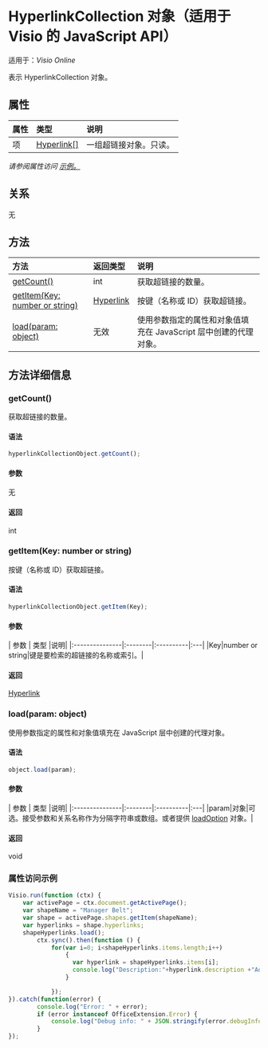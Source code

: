 # <a name="hyperlinkcollection-object-javascript-api-for-visio"></a>HyperlinkCollection 对象（适用于 Visio 的 JavaScript API）

适用于：_Visio Online_

表示 HyperlinkCollection 对象。

## <a name="properties"></a>属性

| 属性       | 类型    |说明|
|:---------------|:--------|:----------|
|项|[Hyperlink[]](hyperlink.md)|一组超链接对象。只读。|

_请参阅属性访问 [示例。](#property-access-examples)_

## <a name="relationships"></a>关系
无


## <a name="methods"></a>方法

| 方法           | 返回类型    |说明|
|:---------------|:--------|:----------|
|[getCount()](#getcount)|int|获取超链接的数量。|
|[getItem(Key: number or string)](#getitemkey-number-or-string)|[Hyperlink](hyperlink.md)|按键（名称或 ID）获取超链接。|
|[load(param: object)](#loadparam-object)|无效|使用参数指定的属性和对象值填充在 JavaScript 层中创建的代理对象。|

## <a name="method-details"></a>方法详细信息


### <a name="getcount"></a>getCount()
获取超链接的数量。

#### <a name="syntax"></a>语法
```js
hyperlinkCollectionObject.getCount();
```

#### <a name="parameters"></a>参数
无

#### <a name="returns"></a>返回
int

### <a name="getitemkey-number-or-string"></a>getItem(Key: number or string)
按键（名称或 ID）获取超链接。

#### <a name="syntax"></a>语法
```js
hyperlinkCollectionObject.getItem(Key);
```

#### <a name="parameters"></a>参数
| 参数       | 类型    |说明|
|:---------------|:--------|:----------|:---|
|Key|number or string|键是要检索的超链接的名称或索引。|

#### <a name="returns"></a>返回
[Hyperlink](hyperlink.md)

### <a name="loadparam-object"></a>load(param: object)
使用参数指定的属性和对象值填充在 JavaScript 层中创建的代理对象。

#### <a name="syntax"></a>语法
```js
object.load(param);
```

#### <a name="parameters"></a>参数
| 参数       | 类型    |说明|
|:---------------|:--------|:----------|:---|
|param|对象|可选。接受参数和关系名称作为分隔字符串或数组。或者提供 [loadOption](loadoption.md) 对象。|

#### <a name="returns"></a>返回
void
### <a name="property-access-examples"></a>属性访问示例
```js
Visio.run(function (ctx) { 
    var activePage = ctx.document.getActivePage();
    var shapeName = "Manager Belt";
    var shape = activePage.shapes.getItem(shapeName);
    var hyperlinks = shape.hyperlinks;
    shapeHyperlinks.load();
        ctx.sync().then(function () {
            for(var i=0; i<shapeHyperlinks.items.length;i++)
                {
                  var hyperlink = shapeHyperlinks.items[i];
                  console.log("Description:"+hyperlink.description +"Address:"+hyperlink.address +"SubAddress:  "+ hyperlink.subAddress);
                }

            });
}).catch(function(error) {
        console.log("Error: " + error);
        if (error instanceof OfficeExtension.Error) {
            console.log("Debug info: " + JSON.stringify(error.debugInfo));
        }
});
```

